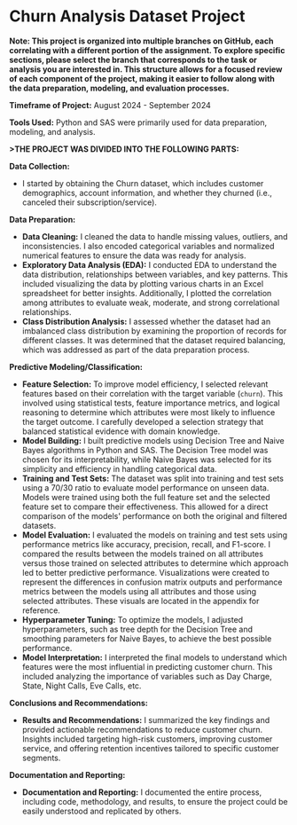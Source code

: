 # Churn Analysis Dataset Project

**Note: This project is organized into multiple branches on GitHub, each correlating with a different portion of the assignment. To explore specific sections, please select the branch that corresponds to the task or analysis you are interested in. This structure allows for a focused review of each component of the project, making it easier to follow along with the data preparation, modeling, and evaluation processes.**

**Timeframe of Project:** August 2024 - September 2024

**Tools Used:** Python and SAS were primarily used for data preparation, modeling, and analysis.

**>THE PROJECT WAS DIVIDED INTO THE FOLLOWING PARTS:**

**Data Collection:**

*   I started by obtaining the Churn dataset, which includes customer demographics, account information, and whether they churned (i.e., canceled their subscription/service).

**Data Preparation:**

*   **Data Cleaning:** I cleaned the data to handle missing values, outliers, and inconsistencies. I also encoded categorical variables and normalized numerical features to ensure the data was ready for analysis.
*   **Exploratory Data Analysis (EDA):** I conducted EDA to understand the data distribution, relationships between variables, and key patterns. This included visualizing the data by plotting various charts in an Excel spreadsheet for better insights. Additionally, I plotted the correlation among attributes to evaluate weak, moderate, and strong correlational relationships.
*   **Class Distribution Analysis:** I assessed whether the dataset had an imbalanced class distribution by examining the proportion of records for different classes. It was determined that the dataset required balancing, which was addressed as part of the data preparation process.

**Predictive Modeling/Classification:**

*   **Feature Selection:** To improve model efficiency, I selected relevant features based on their correlation with the target variable (`churn`). This involved using statistical tests, feature importance metrics, and logical reasoning to determine which attributes were most likely to influence the target outcome. I carefully developed a selection strategy that balanced statistical evidence with domain knowledge.
*   **Model Building:** I built predictive models using Decision Tree and Naive Bayes algorithms in Python and SAS. The Decision Tree model was chosen for its interpretability, while Naive Bayes was selected for its simplicity and efficiency in handling categorical data.
*   **Training and Test Sets:** The dataset was split into training and test sets using a 70/30 ratio to evaluate model performance on unseen data. Models were trained using both the full feature set and the selected feature set to compare their effectiveness. This allowed for a direct comparison of the models' performance on both the original and filtered datasets.
*   **Model Evaluation:** I evaluated the models on training and test sets using performance metrics like accuracy, precision, recall, and F1-score. I compared the results between the models trained on all attributes versus those trained on selected attributes to determine which approach led to better predictive performance. Visualizations were created to represent the differences in confusion matrix outputs and performance metrics between the models using all attributes and those using selected attributes. These visuals are located in the appendix for reference.
*   **Hyperparameter Tuning:** To optimize the models, I adjusted hyperparameters, such as tree depth for the Decision Tree and smoothing parameters for Naive Bayes, to achieve the best possible performance.
*   **Model Interpretation:** I interpreted the final models to understand which features were the most influential in predicting customer churn. This included analyzing the importance of variables such as Day Charge, State, Night Calls, Eve Calls, etc. 

**Conclusions and Recommendations:**

*   **Results and Recommendations:** I summarized the key findings and provided actionable recommendations to reduce customer churn. Insights included targeting high-risk customers, improving customer service, and offering retention incentives tailored to specific customer segments.

**Documentation and Reporting:**

*   **Documentation and Reporting:** I documented the entire process, including code, methodology, and results, to ensure the project could be easily understood and replicated by others.
